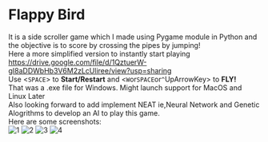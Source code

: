 # Flappy Bird
It is a side scroller game which I made using Pygame module in Python and the objective is to score by crossing the pipes by jumping!  
Here a more simplified version to instantly start playing   
https://drive.google.com/file/d/1QztuerW-gI8aDDWbHb3V6M2zLcUliree/view?usp=sharing  
Use <`SPACE`> to **Start/Restart** and <`W`or`SPACE`or`^`UpArrowKey> to **FLY!**  
That was a .exe file for Windows. Might launch support for MacOS and Linux Later  
Also looking forward to add implement NEAT ie,Neural Network and Genetic Alogrithms to develop an AI to play this game.  
Here are some screenshots:  
![1](https://user-images.githubusercontent.com/37980605/103461221-c5676500-4d42-11eb-8858-855869400770.png)
![2](https://user-images.githubusercontent.com/37980605/102208715-c05a8700-3ef5-11eb-9bc0-8e09ecc2a3b8.png)
![3](https://user-images.githubusercontent.com/37980605/102208717-c0f31d80-3ef5-11eb-94c5-642574090ddc.png)
![4](https://user-images.githubusercontent.com/37980605/102208719-c2244a80-3ef5-11eb-8593-30777890c9c0.png)

